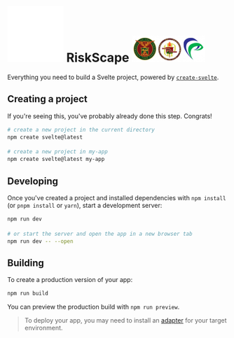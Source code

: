 <h1>
    <picture>
        <source media="(prefers-color-scheme: dark)" srcset="./static/favicon.png">
        <source media="(prefers-color-scheme: light)" srcset="./static/favicon.png">
        <img alt="YOUR-ALT-TEXT" src="./static/favicon.png">
    </picture>
    RiskScape
    <img alt="YOUR-ALT-TEXT" src="./static/aff.png">
</h1>

Everything you need to build a Svelte project, powered by [`create-svelte`](https://github.com/sveltejs/kit/tree/master/packages/create-svelte).

## Creating a project

If you're seeing this, you've probably already done this step. Congrats!

```bash
# create a new project in the current directory
npm create svelte@latest

# create a new project in my-app
npm create svelte@latest my-app
```

## Developing

Once you've created a project and installed dependencies with `npm install` (or `pnpm install` or `yarn`), start a development server:

```bash
npm run dev

# or start the server and open the app in a new browser tab
npm run dev -- --open
```

## Building

To create a production version of your app:

```bash
npm run build
```

You can preview the production build with `npm run preview`.

> To deploy your app, you may need to install an [adapter](https://kit.svelte.dev/docs/adapters) for your target environment.
